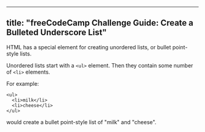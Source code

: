 
---
title: "freeCodeCamp Challenge Guide: Create a Bulleted Underscore List"
---

HTML has a special element for creating unordered lists, or bullet point-style lists.

Unordered lists start with a `<ul>` element. Then they contain some number of `<li>` elements.

For example:

    <ul>
      <li>milk</li>
      <li>cheese</li>
    </ul>

would create a bullet point-style list of "milk" and "cheese".
